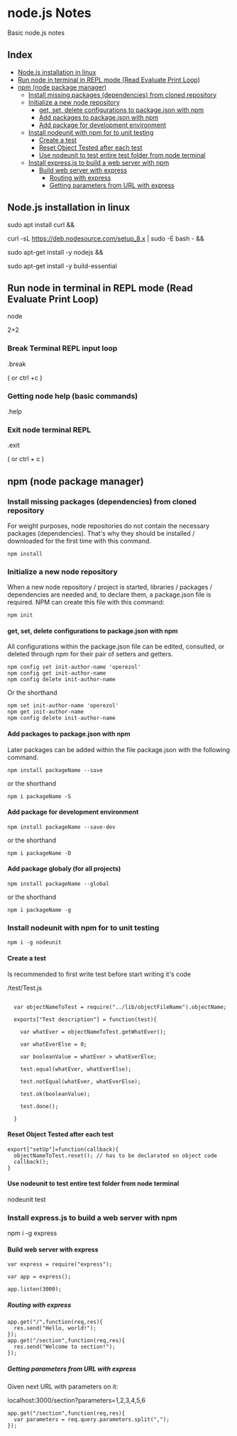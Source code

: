 # node.js Notes
Basic node.js notes

## Index
- [Node.js installation in linux](https://github.com/operezol/nodejs-notes/blob/master/README.md#nodejs-installation-in-linux)
- [Run node in terminal in REPL mode \(Read Evaluate Print Loop\)](https://github.com/operezol/nodejs-notes/blob/master/README.md#run-node-in-terminal-in-repl-mode-read-evaluate-print-loop)
- [npm (node package manager)](https://github.com/operezol/nodejs-notes/blob/master/README.md#npm-node-package-manager)  
  - [Install missing packages (dependencies) from cloned repository](https://github.com/operezol/nodejs-notes/blob/master/README.md#install-missing-packages-dependencies-from-cloned-repository)
  - [Initialize a new node repository](https://github.com/operezol/nodejs-notes/blob/master/README.md#initialize-a-new-node-repository)
    - [get, set, delete configurations to package.json with npm](https://github.com/operezol/nodejs-notes/blob/master/README.md#get-set-delete-configurations-to-packagejson-with-npm)
    - [Add packages to package.json with npm](https://github.com/operezol/nodejs-notes/blob/master/README.md#add-packages-to-packagejson-with-npm)
    - [Add package for development environment](https://github.com/operezol/nodejs-notes/blob/master/README.md#add-package-for-development-environment)
  - [Install nodeunit with npm for to unit testing ](https://github.com/operezol/nodejs-notes/blob/master/README.md#install-nodeunit-with-npm-for-to-unit-testing)
    - [Create a test](https://github.com/operezol/nodejs-notes/blob/master/README.md#create-a-test)
    - [Reset Object Tested after each test](https://github.com/operezol/nodejs-notes/blob/master/README.md#reset-object-tested-after-each-test)
    - [Use nodeunit to test entire test folder from node terminal](https://github.com/operezol/nodejs-notes/blob/master/README.md#use-nodeunit-to-test-entire-test-folder-from-node-terminal)
  - [Install express.js to build a web server with npm](https://github.com/operezol/nodejs-notes/blob/master/README.md#install-expressjs-to-build-a-web-server-with-npm)
    - [Build web server with express](https://github.com/operezol/nodejs-notes/blob/master/README.md#build-web-server-with-express)
      - [Routing with express](https://github.com/operezol/nodejs-notes/blob/master/README.md#routing-with-express)
      - [Getting parameters from URL with express](https://github.com/operezol/nodejs-notes/blob/master/README.md#getting-parameters-from-url-with-express)


## Node.js installation in linux

sudo apt install curl && 

curl -sL https://deb.nodesource.com/setup_8.x | sudo -E bash - && 

sudo apt-get install -y nodejs && 

sudo apt-get install -y build-essential

## Run node in terminal in REPL mode (Read Evaluate Print Loop)

node

2+2

### Break Terminal REPL input loop

.break

( or ctrl +c )

### Getting node help (basic commands)

.help

### Exit node terminal REPL

.exit

( or ctrl + c )

## npm (node package manager)

### Install missing packages (dependencies) from cloned repository

For weight purposes, node repositories do not contain the necessary packages (dependencies). That's why they should be installed / downloaded for the first time with this command.

```
npm install
```

### Initialize a new node repository

When a new node repository / project is started, libraries / packages / dependencies are needed and, to declare them, a package.json file is required. NPM can create this file with this command:

```
npm init
```

#### get, set, delete configurations to package.json with npm

All configurations within the package.json file can be edited, consulted, or deleted through npm for their pair of setters and getters.

```
npm config set init-author-name 'operezol'
npm config get init-author-name
npm config delete init-author-name
```
Or the shorthand
```
npm set init-author-name 'operezol'
npm get init-author-name
npm config delete init-author-name
```

#### Add packages to package.json with npm

Later packages can be added within the file package.json with the following command.

```
npm install packageName --save
```
or the shorthand
```
npm i packageName -S
```

#### Add package for development environment

```
npm install packageName --save-dev
```
or the shorthand
```
npm i packageName -D
```

#### Add package globaly (for all projects)

```
npm install packageName --global
```
or the shorthand
```
npm i packageName -g
```

### Install nodeunit with npm for to unit testing 

```
npm i -g nodeunit
```

#### Create a test

Is recommended to first write test before start writing it's code

\/test\/Test\.js

```

  var objectNameToTest = require("../lib/objectFileName").objectName;
  
  exports["Test description"] = function(test){
  
    var whatEver = objectNameToTest.getWhatEver();
    
    var whatEverElse = 0;
    
    var booleanValue = whatEver > whatEverElse;
    
    test.equal(whatEver, whatEverElse);
    
    test.notEqual(whatEver, whatEverElse);
    
    test.ok(booleanValue);
    
    test.done();
    
  } 
```

#### Reset Object Tested after each test

```
export["setUp"]=function(callback){
  objectNameToTest.reset(); // has to be declarated on object code
  callback();
}
```

#### Use nodeunit to test entire test folder from node terminal

nodeunit test

### Install express.js to build a web server with npm

npm i -g express

#### Build web server with express

```
var express = require("express");

var app = express();

app.listen(3000);
```

##### Routing with express

```
app.get("/",function(req,res){
  res.send("Hello, world!");
});
app.get("/section",function(req,res){
  res.send("Welcome to section!");
});

```

##### Getting parameters from URL with express

 Given next URL with parameters on it:
 
 localhost:3000/section?parameters=1,2,3,4,5,6
 
```
app.get("/section",function(req,res){
  var parameters = req.query.parameters.split(",");
});

```



